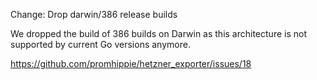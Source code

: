 Change: Drop darwin/386 release builds

We dropped the build of 386 builds on Darwin as this architecture is not
supported by current Go versions anymore.

https://github.com/promhippie/hetzner_exporter/issues/18

